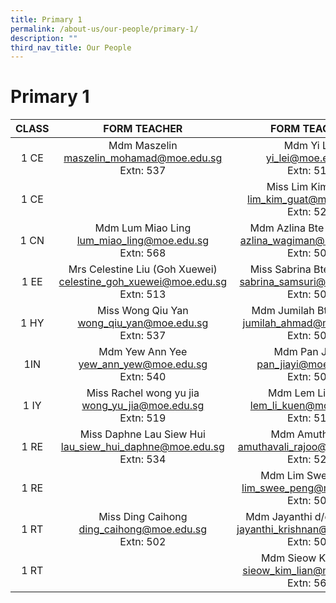 ```yaml
---
title: Primary 1
permalink: /about-us/our-people/primary-1/
description: ""
third_nav_title: Our People
---
```

# Primary 1


| CLASS |  FORM TEACHER    |   FORM TEACHER         |
|:-----:|:---------------:|:-----------:|
|  1 CE |            Mdm Maszelin<br>maszelin_mohamad@moe.edu.sg<br>Extn: 537            |              Mdm Yi Lei<br>yi_lei@moe.edu.sg<br>Extn: 510              |
|  1 CE |                                                                                |        Miss Lim Kim Guat<br>lim_kim_guat@moe.edu.sg<br>Extn: 527       |
|  1 CN |           Mdm Lum Miao Ling<br>lum_miao_ling@moe.edu.sg<br>Extn: 568           |    Mdm Azlina Bte Wagiman<br>azlina_wagiman@moe.edu.sg<br>Extn: 501    |
|  1 EE | Mrs Celestine Liu (Goh Xuewei)<br>celestine_goh_xuewei@moe.edu.sg<br>Extn: 513 |   Miss Sabrina Bte Samsuri<br>sabrina_samsuri@moe.edu.sg<br>Extn: 505  |
|  1 HY |            Miss Wong Qiu Yan<br>wong_qiu_yan@moe.edu.sg<br>Extn: 537           |     Mdm Jumilah Bte Ahmad<br>jumilah_ahmad@moe.edu.sg<br>Extn: 504     |
|  1IN  |             Mdm Yew Ann Yee<br>yew_ann_yew@moe.edu.sg<br>Extn: 540             |           Mdm Pan Jia Yi<br>pan_jiayi@moe.edu.sg<br>Extn: 506          |
|  1 IY |         Miss Rachel wong yu jia<br>wong_yu_jia@moe.edu.sg<br>Extn: 519         |         Mdm Lem Li Kuen<br>lem_li_kuen@moe.edu.sg<br>Extn: 518         |
|  1 RE |     Miss Daphne Lau Siew Hui<br>lau_siew_hui_daphne@moe.edu.sg<br>Extn: 534    |       Mdm Amuthavali<br>amuthavali_rajoo@moe.edu.sg<br>Extn: 520       |
|  1 RE |                                                                                |       Mdm Lim Swee Peng<br>lim_swee_peng@moe.edu.sg<br>Extn: 502       |
|  1 RT |            Miss Ding Caihong<br>ding_caihong@moe.edu.sg<br>Extn: 502           | Mdm Jayanthi d/o Krishnan<br>jayanthi_krishnan@moe.edu.sg<br>Extn: 507 |
|  1 RT |                                                                                |      Mdm Sieow Kim Lian<br>sieow_kim_lian@moe.edu.sg<br>Extn: 564      |